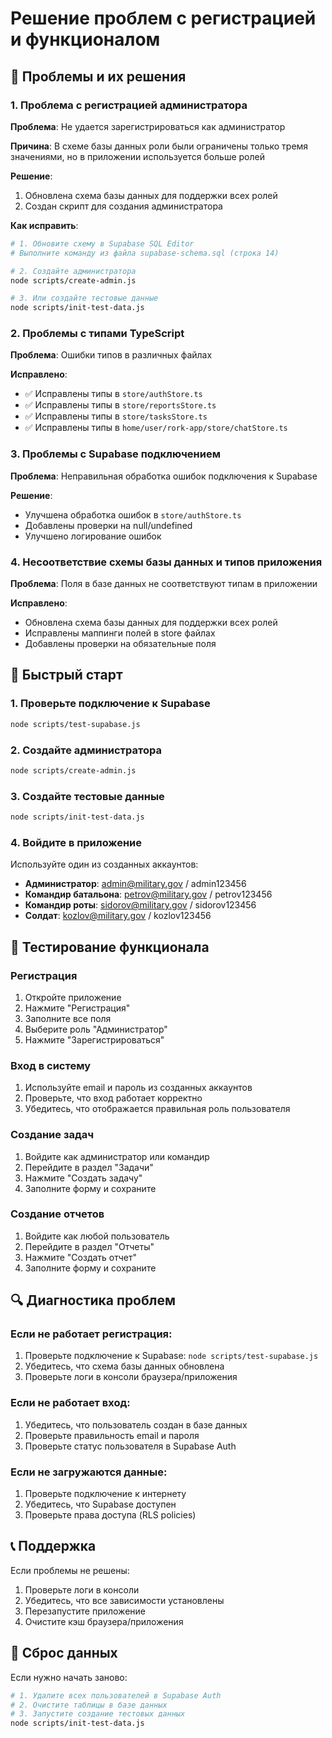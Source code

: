# Решение проблем с регистрацией и функционалом

## 🔧 Проблемы и их решения

### 1. Проблема с регистрацией администратора

**Проблема**: Не удается зарегистрироваться как администратор

**Причина**: В схеме базы данных роли были ограничены только тремя значениями, но в приложении используется больше ролей

**Решение**: 
1. Обновлена схема базы данных для поддержки всех ролей
2. Создан скрипт для создания администратора

**Как исправить**:
```bash
# 1. Обновите схему в Supabase SQL Editor
# Выполните команду из файла supabase-schema.sql (строка 14)

# 2. Создайте администратора
node scripts/create-admin.js

# 3. Или создайте тестовые данные
node scripts/init-test-data.js
```

### 2. Проблемы с типами TypeScript

**Проблема**: Ошибки типов в различных файлах

**Исправлено**:
- ✅ Исправлены типы в `store/authStore.ts`
- ✅ Исправлены типы в `store/reportsStore.ts` 
- ✅ Исправлены типы в `store/tasksStore.ts`
- ✅ Исправлены типы в `home/user/rork-app/store/chatStore.ts`

### 3. Проблемы с Supabase подключением

**Проблема**: Неправильная обработка ошибок подключения к Supabase

**Решение**: 
- Улучшена обработка ошибок в `store/authStore.ts`
- Добавлены проверки на null/undefined
- Улучшено логирование ошибок

### 4. Несоответствие схемы базы данных и типов приложения

**Проблема**: Поля в базе данных не соответствуют типам в приложении

**Исправлено**:
- Обновлена схема базы данных для поддержки всех ролей
- Исправлены маппинги полей в store файлах
- Добавлены проверки на обязательные поля

## 🚀 Быстрый старт

### 1. Проверьте подключение к Supabase
```bash
node scripts/test-supabase.js
```

### 2. Создайте администратора
```bash
node scripts/create-admin.js
```

### 3. Создайте тестовые данные
```bash
node scripts/init-test-data.js
```

### 4. Войдите в приложение
Используйте один из созданных аккаунтов:
- **Администратор**: admin@military.gov / admin123456
- **Командир батальона**: petrov@military.gov / petrov123456
- **Командир роты**: sidorov@military.gov / sidorov123456
- **Солдат**: kozlov@military.gov / kozlov123456

## 📱 Тестирование функционала

### Регистрация
1. Откройте приложение
2. Нажмите "Регистрация"
3. Заполните все поля
4. Выберите роль "Администратор"
5. Нажмите "Зарегистрироваться"

### Вход в систему
1. Используйте email и пароль из созданных аккаунтов
2. Проверьте, что вход работает корректно
3. Убедитесь, что отображается правильная роль пользователя

### Создание задач
1. Войдите как администратор или командир
2. Перейдите в раздел "Задачи"
3. Нажмите "Создать задачу"
4. Заполните форму и сохраните

### Создание отчетов
1. Войдите как любой пользователь
2. Перейдите в раздел "Отчеты"
3. Нажмите "Создать отчет"
4. Заполните форму и сохраните

## 🔍 Диагностика проблем

### Если не работает регистрация:
1. Проверьте подключение к Supabase: `node scripts/test-supabase.js`
2. Убедитесь, что схема базы данных обновлена
3. Проверьте логи в консоли браузера/приложения

### Если не работает вход:
1. Убедитесь, что пользователь создан в базе данных
2. Проверьте правильность email и пароля
3. Проверьте статус пользователя в Supabase Auth

### Если не загружаются данные:
1. Проверьте подключение к интернету
2. Убедитесь, что Supabase доступен
3. Проверьте права доступа (RLS policies)

## 📞 Поддержка

Если проблемы не решены:
1. Проверьте логи в консоли
2. Убедитесь, что все зависимости установлены
3. Перезапустите приложение
4. Очистите кэш браузера/приложения

## 🔄 Сброс данных

Если нужно начать заново:
```bash
# 1. Удалите всех пользователей в Supabase Auth
# 2. Очистите таблицы в базе данных
# 3. Запустите создание тестовых данных
node scripts/init-test-data.js
```